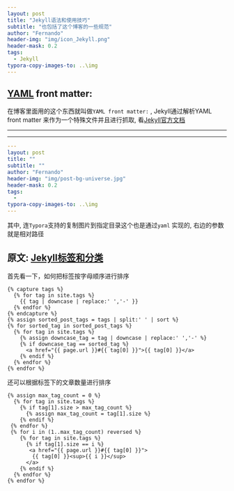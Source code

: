 ```yaml
---
layout: post
title: "Jekyll语法和使用技巧"
subtitle: "也包括了这个博客的一些规范"
author: "Fernando"
header-img: "img/icon_Jekyll.png"
header-mask: 0.2
tags:
  - Jekyll
typora-copy-images-to: ..\img
---
```








## [YAML](http://yaml.org/) front matter: 

在博客里面用的这个东西就叫做` YAML front matter: ` , Jekyll通过解析YAML front matter 来作为一个特殊文件并且进行抓取, 看[Jekyll官方文档](https://jekyllrb.com/docs/front-matter/)

---

---

```yaml
---
layout: post
title: ""
subtitle: ""
author: "Fernando"
header-img: "img/post-bg-universe.jpg"
header-mask: 0.2
tags:
  - 
typora-copy-images-to: ..\img
---
```

其中, 连`Typora`支持的复制图片到指定目录这个也是通过`yaml` 实现的, 右边的参数就是相对路径



## 原文: [Jekyll标签和分类](https://zongren.me/2016/05/04/how-to-sort-tags-jekyll/)

首先看一下，如何把标签按字母顺序进行排序

```
{% capture tags %}
  {% for tag in site.tags %}
    {{ tag | downcase | replace:' ','-' }}
  {% endfor %}
{% endcapture %}
{% assign sorted_post_tags = tags | split:' ' | sort %}
{% for sorted_tag in sorted_post_tags %}
  {% for tag in site.tags %}
    {% assign downcase_tag = tag | downcase | replace:' ','-' %}
    {% if downcase_tag == sorted_tag %}
      <a href="{{ page.url }}#{{ tag[0] }}">{{ tag[0] }}</a>
    {% endif %}
  {% endfor %}
{% endfor %}
```



还可以根据标签下的文章数量进行排序

```
{% assign max_tag_count = 0 %}
  {% for tag in site.tags %}
    {% if tag[1].size > max_tag_count %}
      {% assign max_tag_count = tag[1].size %}
    {% endif %}
 {% endfor %}
 {% for i in (1..max_tag_count) reversed %}
    {% for tag in site.tags %}
      {% if tag[1].size == i %}
       <a href="{{ page.url }}#{{ tag[0] }}">
        {{ tag[0] }}<sup>{{ i }}</sup>
      </a>
    {% endif %}
  {% endfor %}
{% endfor %}
```